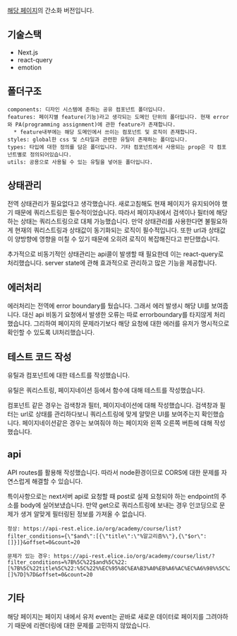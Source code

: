 [해당 페이지](https://academy.elice.io/courses/all?tab=course)의 간소화 버전입니다.

## 기술스택

- Next.js
- react-query
- emotion

## 폴더구조

```
components: 디자인 시스템에 준하는 공유 컴포넌트 폴더입니다.
features: 페이지별 feature(기능)라고 생각되는 도메인 단위의 폴더입니다. 현재 error와 PA(programming assignment)에 관한 feature가 존재합니다.
  * feature내부에는 해당 도메인에서 쓰이는 컴포넌트 및 로직이 존재합니다.
styles: global한 css 및 스타일과 관련한 유틸이 존재하는 폴더입니다.
types: 타입에 대한 정의를 담은 폴더입니다. 기타 컴포넌트에서 사용되는 prop은 각 컴포넌트별로 정의되어있습니다.
utils: 공용으로 사용될 수 있는 유틸을 넣어둔 폴더입니다.
```

## 상태관리

전역 상태관리가 필요없다고 생각했습니다. 새로고침해도 현재 페이지가 유지되어야 했기 때문에 쿼리스트링은 필수적이었습니다. 따라서 페이지내에서 검색이나 필터에 해당하는 상태는 쿼리스트링으로 대체 가능했습니다. 만약 상태관리를 사용한다면 불필요하게 현재의 쿼리스트링과 상태값이 동기화되는 로직이 필수적입니다. 또한 url과 상태값이 양방향에 영향을 미칠 수 있기 때문에 오히려 로직이 복잡해진다고 판단했습니다.

추가적으로 비동기적인 상태관리는 api콜이 발생할 때 필요한데 이는 react-query로 처리했습니다. server state에 관해 효과적으로 관리하고 많은 기능을 제공합니다.

## 에러처리

에러처리는 전역에 error boundary를 뒀습니다. 그래서 에러 발생시 해당 UI를 보여줍니다. 대신 api 비동기 요청에서 발생한 오류는 따로 errorboundary를 타지않게 처리했습니다. 그리하여 페이지의 문제라기보다 해당 요청에 대한 에러를 유저가 명시적으로 확인할 수 있도록 UI처리했습니다.

## 테스트 코드 작성

유틸과 컴포넌트에 대한 테스트를 작성했습니다.

유틸은 쿼리스트링, 페이지네이션 등에서 함수에 대해 테스트를 작성했습니다.

컴포넌트 같은 경우는 검색창과 필터, 페이지네이션에 대해 작성했습니다. 검색창과 필터는 url로 상태를 관리하다보니 쿼리스트링에 맞게 알맞은 UI를 보여주는지 확인했습니다. 페이지네이션같은 경우는 보여줘야 하는 페이지와 왼쪽 오른쪽 버튼에 대해 작성했습니다.

## api

API routes를 활용해 작성했습니다. 따라서 node환경이므로 CORS에 대한 문제를 자연스럽게 해결할 수 있습니다.

특이사항으로는 next서버 api로 요청할 때 post로 실제 요청되야 하는 endpoint의 주소를 body에 실어보냈습니다. 만약 get으로 쿼리스트링에 보내는 경우 인코딩으로 문제가 생겨 알맞게 필터링된 정보를 가져올 수 없습니다.

```
정상: https://api-rest.elice.io/org/academy/course/list?filter_conditions={\"$and\":[{\"title\":\"%알고리즘%\"},{\"$or\":[]}]}&offset=0&count=20

문제가 있는 경우: https://api-rest.elice.io/org/academy/course/list/?filter_conditions=%7B%5C%22$and%5C%22:[%7B%5C%22title%5C%22:%5C%22%%EC%95%8C%EA%B3%A0%EB%A6%AC%EC%A6%98%%5C%22%7D,%7B%5C%22$or%5C%22:[]%7D]%7D&offset=0&count=20
```

## 기타

해당 페이지는 페이지 내에서 유저 event는 곧바로 새로운 데이터로 페이지를 그려야하기 때문에 리렌더링에 대한 문제를 고민하지 않았습니다.
